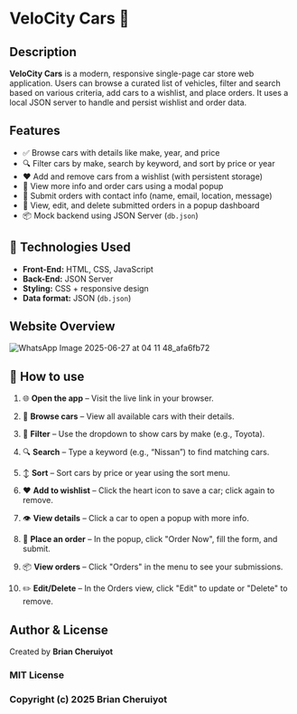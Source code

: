 # VeloCity Cars 🚗

## Description

**VeloCity Cars** is a modern, responsive single-page car store web application. Users can browse a curated list of vehicles, filter and search based on various criteria, add cars to a wishlist, and place orders. It uses a local JSON server to handle and persist wishlist and order data.



## Features

- ✅ Browse cars with details like make, year, and price  
- 🔍 Filter cars by make, search by keyword, and sort by price or year  
- ❤️ Add and remove cars from a wishlist (with persistent storage)  
- 📄 View more info and order cars using a modal popup  
- 📝 Submit orders with contact info (name, email, location, message)  
- 🔁 View, edit, and delete submitted orders in a popup dashboard  
- 📦 Mock backend using JSON Server (`db.json`)



## 🧰 Technologies Used

- **Front-End:** HTML, CSS, JavaScript  
- **Back-End:** JSON Server  
- **Styling:** CSS + responsive design  
- **Data format:** JSON (`db.json`)

## Website Overview
![WhatsApp Image 2025-06-27 at 04 11 48_afa6fb72](https://github.com/user-attachments/assets/19155941-abe5-43e1-a813-48a921af2fc6)

## 📌 How to use

1. 🌐 **Open the app** – Visit the live link in your browser.

2. 🚗 **Browse cars** – View all available cars with their details.

3. 🔽 **Filter** – Use the dropdown to show cars by make (e.g., Toyota).

4. 🔍 **Search** – Type a keyword (e.g., “Nissan”) to find matching cars.

5. ↕️ **Sort** – Sort cars by price or year using the sort menu.

6. ❤️ **Add to wishlist** – Click the heart icon to save a car; click again to remove.

7. 👁️ **View details** – Click a car to open a popup with more info.

8. 📝 **Place an order** – In the popup, click "Order Now", fill the form, and submit.

9. 📦 **View orders** – Click "Orders" in the menu to see your submissions.

10. ✏️ **Edit/Delete** – In the Orders view, click "Edit" to update or "Delete" to remove.


## Author & License

Created by **Brian Cheruiyot**


### MIT License

### Copyright (c) 2025 Brian Cheruiyot



